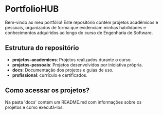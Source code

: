 # PortfolioHUB

Bem-vindo ao meu portfólio! Este repositório contém projetos acadêmicos e pessoais, organizados de forma que evidenciam minhas habilidades e conhecimentos adquiridos ao longo do curso de Engenharia de Software.

## Estrutura do repositório

- **projetos-academicos**: Projetos realizados durante o curso.
- **projetos-pessoais**: Projetos desenvolvidos por iniciativa própria.
- **docs**: Documentação dos projetos e guias de uso.
- **profissional**: currículo e certificados.


## Como acessar os projetos?

Na pasta 'docs' contém um README.md com informações sobre os projetos e como executá-los. 
